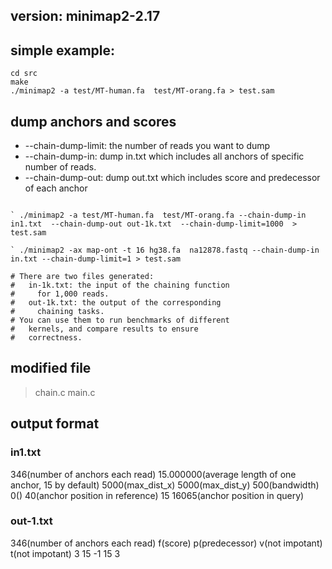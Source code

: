 ## version: minimap2-2.17

## simple example:
```
cd src
make 
./minimap2 -a test/MT-human.fa  test/MT-orang.fa > test.sam

```

## dump anchors and scores
* --chain-dump-limit: the number of reads you want to dump
* --chain-dump-in: dump in.txt which includes all anchors of specific number of reads.
* --chain-dump-out: dump out.txt which includes score and predecessor of each anchor

```

` ./minimap2 -a test/MT-human.fa  test/MT-orang.fa --chain-dump-in in1.txt  --chain-dump-out out-1k.txt  --chain-dump-limit=1000  > test.sam
  
` ./minimap2 -ax map-ont -t 16 hg38.fa  na12878.fastq --chain-dump-in in.txt --chain-dump-limit=1 > test.sam  

# There are two files generated:
#   in-1k.txt: the input of the chaining function
#     for 1,000 reads.
#   out-1k.txt: the output of the corresponding
#     chaining tasks.
# You can use them to run benchmarks of different
#   kernels, and compare results to ensure
#   correctness.
```


## modified file
> chain.c main.c


## output format
### in1.txt
346(number of anchors each read) 15.000000(average length of one anchor, 15 by default) 5000(max_dist_x)  5000(max_dist_y)  500(bandwidth)
0() 40(anchor position in reference)  15  16065(anchor position in query)

### out-1.txt
346(number of anchors each read)
f(score) p(predecessor) v(not impotant) t(not impotant)
3 15  -1  15  3


